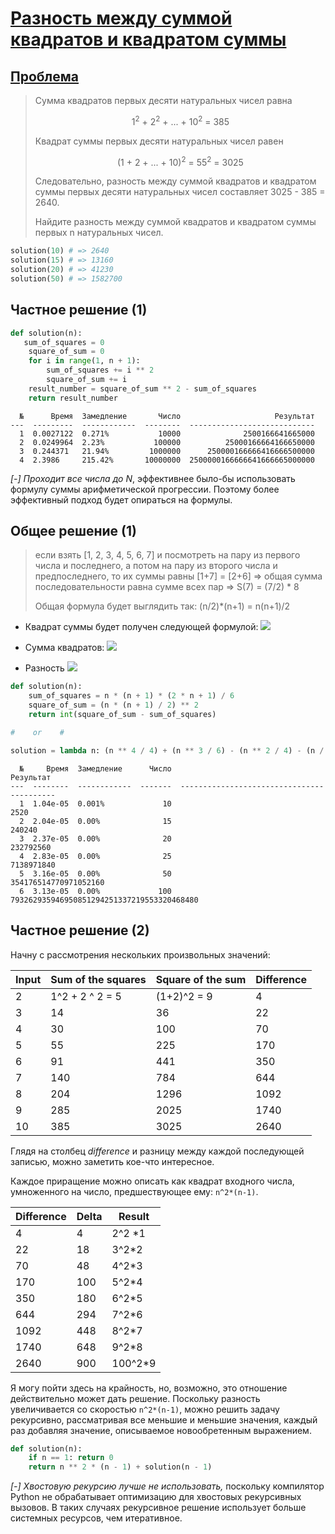 # [Разность между суммой квадратов и квадратом суммы](TODO)

## [Проблема](https://euler.jakumo.org/problems/view/6.html)

>Сумма квадратов первых десяти натуральных чисел равна
>
><div style="text-align:center;">1<sup>2</sup> + 2<sup>2</sup> + ... + 10<sup>2</sup> = 385</div>
>
>Квадрат суммы первых десяти натуральных чисел равен
>
><div style="text-align:center;">(1 + 2 + ... + 10)<sup>2</sup> = 55<sup>2</sup> = 3025</div>
>
>Следовательно, разность между суммой квадратов и квадратом суммы первых десяти натуральных чисел составляет 3025 - 385 = 2640.
>
>Найдите разность между суммой квадратов и квадратом суммы первых n натуральных чисел.

``` python
solution(10) # => 2640
solution(15) # => 13160
solution(20) # => 41230
solution(50) # => 1582700
```

## Частное решение (1)

``` python
def solution(n):
   sum_of_squares = 0
    square_of_sum = 0
    for i in range(1, n + 1):
        sum_of_squares += i ** 2
        square_of_sum += i
    result_number = square_of_sum ** 2 - sum_of_squares
    return result_number
```
```text
  №      Время  Замедление       Число                     Результат
---  ---------  ------------  --------  ----------------------------
  1  0.0027122  0.271%           10000              2500166641665000
  2  0.0249964  2.23%           100000          25000166664166650000
  3  0.244371   21.94%         1000000      250000166666416666500000
  4  2.3986     215.42%       10000000  2500000166666641666665000000
```
*[-] Проходит все числа до N*, эффективнее было-бы использовать формулу суммы арифметической прогрессии.
Поэтому более эффективный подход будет опираться на формулы.


## Общее решение (1)
> если взять [1, 2, 3, 4, 5, 6, 7] и посмотреть на пару из первого числа и последнего, 
> а потом на пару из второго числа и предпоследнего, то их суммы равны [1+7] = [2+6] => общая сумма последовательности 
> равна сумме всех пар => S(7) =  (7/2) * 8
>
>Общая формула будет выглядить так: (n/2)*(n+1) = n(n+1)/2


- Квадрат суммы будет получен следующей формулой: <img src='https://render.githubusercontent.com/render/math?math=(\frac{N(N + 1)}{2} )^2'>
- Сумма квадратов: <img src='https://render.githubusercontent.com/render/math?math=\frac{N(N + 1)(2N + 1)}{6}'>

- Разность <img src='https://render.githubusercontent.com/render/math?math=s_1 - s_2 = (N^4 / 4) + (N^3 / 6) - (N^2 / 4) - (N / 6)'>

``` python
def solution(n):
    sum_of_squares = n * (n + 1) * (2 * n + 1) / 6
    square_of_sum = (n * (n + 1) / 2) ** 2
    return int(square_of_sum - sum_of_squares)

#    or    #

solution = lambda n: (n ** 4 / 4) + (n ** 3 / 6) - (n ** 2 / 4) - (n / 6)
```
```text
  №     Время  Замедление      Число                                   Результат
---  --------  ------------  -------  ------------------------------------------
  1  1.04e-05  0.001%             10                                        2520
  2  2.04e-05  0.00%              15                                      240240
  3  2.37e-05  0.00%              20                                   232792560
  4  2.83e-05  0.00%              25                                  7138971840
  5  3.16e-05  0.00%              50                       354176514770971052160
  6  3.13e-05  0.00%             100  793262935946950851294251337219553320468480
```


## Частное решение (2)

Начну с рассмотрения нескольких произвольных значений:

| Input | Sum of the squares | Square of the sum | Difference |
| ----- | ------------------ | ----------------- | ---------- |
| 2     | 1^2 + 2 ^ 2 = 5    | (1+2)^2 = 9       | 4          |
| 3     | 14                 | 36                | 22         |
| 4     | 30                 | 100               | 70         |
| 5     | 55                 | 225               | 170        |
| 6     | 91                 | 441               | 350        |
| 7     | 140                | 784               | 644        |
| 8     | 204                | 1296              | 1092       |
| 9     | 285                | 2025              | 1740       |
| 10    | 385                | 3025              | 2640       |

Глядя на столбец _difference_ и разницу между каждой последующей записью, можно заметить кое-что интересное.

Каждое приращение можно описать как квадрат входного числа, умноженного на число, предшествующее ему: `n^2*(n-1)`.

| Difference | Delta | Result   |
| ---------- | ----- | -------- |
| 4          | 4     | 2^2 \*1  |
| 22         | 18    | 3^2\*2   |
| 70         | 48    | 4^2\*3   |
| 170        | 100   | 5^2\*4   |
| 350        | 180   | 6^2\*5   |
| 644        | 294   | 7^2\*6   |
| 1092       | 448   | 8^2\*7   |
| 1740       | 648   | 9^2\*8   |
| 2640       | 900   | 100^2\*9 |

Я могу пойти здесь на крайность, но, возможно, это отношение действительно может дать решение.
Поскольку разность увеличивается со скоростью `n^2*(n-1)`, можно решить задачу рекурсивно,
 рассматривая все меньшие и меньшие значения, каждый раз добавляя значение, описываемое новообретенным выражением.


```python
def solution(n):
    if n == 1: return 0
    return n ** 2 * (n - 1) + solution(n - 1)
```

*[-] Хвостовую рекурсию лучше не использовать,* поскольку компилятор Python не обрабатывает оптимизацию для хвостовых рекурсивных вызовов.
 В таких случаях рекурсивное решение использует больше системных ресурсов, чем итеративное.